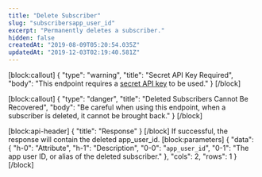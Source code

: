 ```yaml
---
title: "Delete Subscriber"
slug: "subscribersapp_user_id"
excerpt: "Permanently deletes a subscriber."
hidden: false
createdAt: "2019-08-09T05:20:54.035Z"
updatedAt: "2019-12-03T02:19:40.581Z"
---
```

[block:callout]
{
  "type": "warning",
  "title": "Secret API Key Required",
  "body": "This endpoint requires a [secret API key](doc:authentication) to be used."
}
[/block]

[block:callout]
{
  "type": "danger",
  "title": "Deleted Subscribers Cannot Be Recovered",
  "body": "Be careful when using this endpoint, when a subscriber is deleted, it cannot be brought back."
}
[/block]

[block:api-header]
{
  "title": "Response"
}
[/block]
If successful, the response will contain the deleted app_user_id.
[block:parameters]
{
  "data": {
    "h-0": "Attribute",
    "h-1": "Description",
    "0-0": "`app_user_id`",
    "0-1": "The app user ID, or alias of the deleted subscriber."
  },
  "cols": 2,
  "rows": 1
}
[/block]